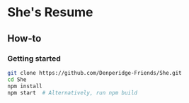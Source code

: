# She's Resume
## How-to
### Getting started
```bash
git clone https://github.com/Denperidge-Friends/She.git
cd She
npm install
npm start  # Alternatively, run npm build
```
